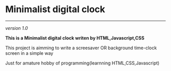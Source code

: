 # Minimalist digital clock

----

*version 1.0*

**This is a Minimalist digital clock writen by HTML,Javascript,CSS**

This project is aimming to write a screesaver OR background time-clock screen in a simple way

Just for amature hobby of programming(learnning HTML,CSS,Javascript)
